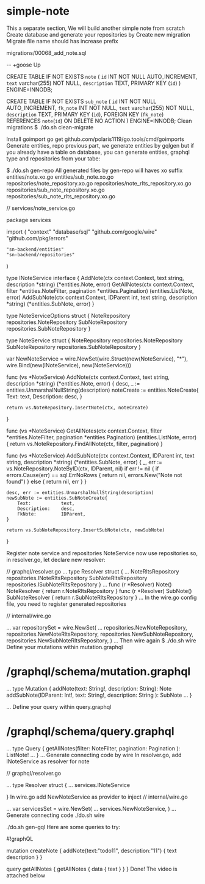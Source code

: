 # simple-note
This a separate section, We will build another simple note from scratch
Create database and generate your repositories by
Create new migration
Migrate file name should has increase prefix

migrations/00068_add_note.sql

-- +goose Up

CREATE TABLE IF NOT EXISTS `note` (
    `id` INT NOT NULL AUTO_INCREMENT,
    `text` varchar(255) NOT NULL,
    `description` TEXT,
    PRIMARY KEY (`id`)
) ENGINE=INNODB;

CREATE TABLE IF NOT EXISTS `sub_note` (
    `id` INT NOT NULL AUTO_INCREMENT,
    `fk_note` INT NOT NULL,
    `text` varchar(255) NOT NULL,
    `description` TEXT,
    PRIMARY KEY (`id`),
    FOREIGN KEY (`fk_note`) REFERENCES `note`(`id`) ON DELETE NO ACTION
) ENGINE=INNODB;
Clean migrations
$ ./do.sh clean-migrate


Install goimport
go get github.com/polaris1119/go.tools/cmd/goimports
Generate entities, repo
previous part, we generate entities by gqlgen but if you already have a table on database, you can generate entities, graphql type and repositories from your tabe:

$ ./do.sh gen-repo
All generated files by gen-repo will haves xo suffix
entities/note.xo.go
entities/sub_note.xo.go
repositories/note_repository.xo.go
repositories/note_rlts_repository.xo.go
repositories/sub_note_repository.xo.go
repositories/sub_note_rlts_repository.xo.go


// services/note_service.go 

package services

import (
    "context"
    "database/sql"
    "github.com/google/wire"
    "github.com/pkg/errors"

    "sn-backend/entities"
    "sn-backend/repositories"
)

type INoteService interface {
    AddNote(ctx context.Context, text string, description *string) (*entities.Note, error)
    GetAllNotes(ctx context.Context, filter *entities.NoteFilter, pagination *entities.Pagination) (entities.ListNote, error)
    AddSubNote(ctx context.Context, IDParent int, text string, description *string) (*entities.SubNote, error)
}

type NoteServiceOptions struct {
    NoteRepository      repositories.NoteRepository
    SubNoteRepository   repositories.SubNoteRepository
}

type NoteService struct {
    NoteRepository      repositories.NoteRepository
    SubNoteRepository   repositories.SubNoteRepository
}

var NewNoteService = wire.NewSet(wire.Struct(new(NoteService), "*"), wire.Bind(new(INoteService), new(NoteService)))

func (vs *NoteService) AddNote(ctx context.Context, text string, description *string) (*entities.Note, error) {
    desc, _ := entities.UnmarshalNullString(description)
    noteCreate := entities.NoteCreate{
        Text: text,
        Description: desc,
    }

    return vs.NoteRepository.InsertNote(ctx, noteCreate)
}

func (vs *NoteService) GetAllNotes(ctx context.Context, filter *entities.NoteFilter, pagination *entities.Pagination) (entities.ListNote, error) {
    return vs.NoteRepository.FindAllNote(ctx, filter, pagination)
}

func (vs *NoteService) AddSubNote(ctx context.Context, IDParent int, text string, description *string) (*entities.SubNote, error) {
    _, err := vs.NoteRepository.NoteByID(ctx, IDParent, nil)
    if err != nil {
        if errors.Cause(err) == sql.ErrNoRows {
            return nil, errors.New("Note not found")
        } else {
            return nil, err
        }
    }

    desc, err := entities.UnmarshalNullString(description)
    newSubNote := entities.SubNoteCreate{
        Text:           text,
        Description:    desc,
        FkNote:         IDParent,
    }

    return vs.SubNoteRepository.InsertSubNote(ctx, newSubNote)
}


Register note service and repositories
NoteService now use repositories so, in resolver.go, let declare new resolver:

// graphql/resolver.go
...
type Resolver struct {
    ...
    NoteRltsRepository      repositories.INoteRltsRepository
    SubNoteRltsRepository   repositories.ISubNoteRltsRepository
}
...
func (r *Resolver) Note() NoteResolver  { return r.NoteRltsRepository }
func (r *Resolver) SubNote() SubNoteResolver  { return r.SubNoteRltsRepository }
...
In the wire.go config file, you need to register generated repositories

// internal/wire.go

...
var repositorySet = wire.NewSet(
    ...
    repositories.NewNoteRepository,
    repositories.NewNoteRltsRepository, 
    repositories.NewSubNoteRepository,
    repositories.NewSubNoteRltsRepository,
)
...
Then wire again
$ ./do.sh wire
Define your mutations within mutation.graphql

# /graphql/schema/mutation.graphql

...
type Mutation {
  addNote(text: String!, description: String): Note
  addSubNote(IDParent: Int!, text: String!, description: String ): SubNote
    ...
}

...
Define your query within query.graphql
# /graphql/schema/query.graphql

...
type Query {
    getAllNotes(filter: NoteFilter,  pagination: Pagination ): ListNote!
    ...
}
...
Generate connecting code by wire
In resolver.go, add INoteService as resolver for note

// graphql/resolver.go 

...
type Resolver struct {
    ...
    services.INoteService

}
In wire.go add NewNoteService as provider to inject
// internal/wire.go

...
var servicesSet = wire.NewSet(
    ...
    services.NewNoteService,
)
...
Generate connecting code
./do.sh wire

./do.sh gen-gql
Here are some queries to try:

#!graphQL

mutation createNote {
  addNote(text:"todo11", description:"11") {
    text
    description
  }
}

query getAllNotes {
  getAllNotes {
    data {
      text
    }
  }
}
Done! The video is attached below



